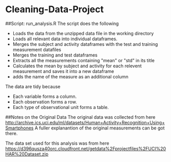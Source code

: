 
# Cleaning-Data-Project
##Script: run_analysis.R
The script does the following
  * Loads the data from the unzipped data file in the working directory
  * Loads all relevant data into individual dataframes.
  * Merges the subject and activity dataframes  with the test and training measurement datafiles
  * Merges the training and test dataframes
  * Extracts all the measurements containing "mean" or "std" in its title
  * Calculates the mean by subject and activity for each relevent measurement and saves it into a new dataframe
  * adds the name of the measure as an additional column
  
The data are tidy because 
* Each variable forms a column.
* Each observation forms a row.
* Each type of observational unit forms a table. 

##Notes on the Original Data
The original data was collected from here
http://archive.ics.uci.edu/ml/datasets/Human+Activity+Recognition+Using+Smartphones 
A fuller explanantion of the original measurements can be got there.

The data set used for this analysis was from here
https://d396qusza40orc.cloudfront.net/getdata%2Fprojectfiles%2FUCI%20HAR%20Dataset.zip 
